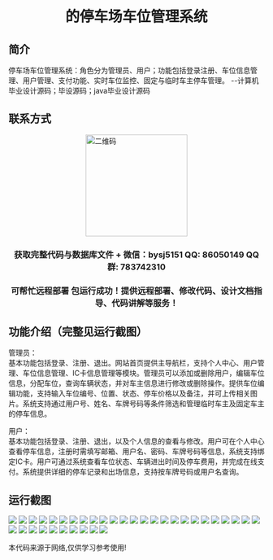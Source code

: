 <p><h1 align="center">的停车场车位管理系统</h1></p>

## 简介
停车场车位管理系统：角色分为管理员、用户；功能包括登录注册、车位信息管理、用户管理、支付功能、实时车位监控、固定与临时车主停车管理。    --计算机毕业设计源码；毕设源码；java毕业设计源码


## 联系方式
<img src="https://bs-1329754181.cos.ap-shanghai.myqcloud.com/wx.jpg" alt="二维码" style="display: block; margin: 0 auto;" width="200px">
<p><h3 align="center">获取完整代码与数据库文件 + 微信：bysj5151 QQ: 86050149 QQ群: 783742310</h3></p>
<p><h3 align="center">可帮忙远程部署 包运行成功！提供远程部署、修改代码、设计文档指导、代码讲解等服务！</h3></p>

## 功能介绍（完整见运行截图）
管理员：  
基本功能包括登录、注册、退出。网站首页提供主导航栏，支持个人中心、用户管理、车位信息管理、IC卡信息管理等模块。管理员可以添加或删除用户，编辑车位信息，分配车位，查询车辆状态，并对车主信息进行修改或删除操作。提供车位编辑功能，支持输入车位编号、位置、状态、停车价格以及备注，并可上传相关图片。系统支持通过用户号、姓名、车牌号码等条件筛选和管理临时车主及固定车主的停车信息。

用户：  
基本功能包括登录、注册、退出，以及个人信息的查看与修改。用户可在个人中心查看停车信息，注册时需填写邮箱、用户名、密码、车牌号码等信息，系统支持绑定IC卡。用户可通过系统查看车位状态、车辆进出时间及停车费用，并完成在线支付。系统提供详细的停车记录和出场信息，支持按车牌号码或用户名查询。


## 运行截图
![](https://bs-1329754181.cos.ap-shanghai.myqcloud.com/ssm/ParkingSpaceManagementSystem/img/001.jpg)
![](https://bs-1329754181.cos.ap-shanghai.myqcloud.com/ssm/ParkingSpaceManagementSystem/img/002.jpg)
![](https://bs-1329754181.cos.ap-shanghai.myqcloud.com/ssm/ParkingSpaceManagementSystem/img/003.jpg)
![](https://bs-1329754181.cos.ap-shanghai.myqcloud.com/ssm/ParkingSpaceManagementSystem/img/004.jpg)
![](https://bs-1329754181.cos.ap-shanghai.myqcloud.com/ssm/ParkingSpaceManagementSystem/img/005.jpg)
![](https://bs-1329754181.cos.ap-shanghai.myqcloud.com/ssm/ParkingSpaceManagementSystem/img/006.jpg)
![](https://bs-1329754181.cos.ap-shanghai.myqcloud.com/ssm/ParkingSpaceManagementSystem/img/007.jpg)
![](https://bs-1329754181.cos.ap-shanghai.myqcloud.com/ssm/ParkingSpaceManagementSystem/img/008.jpg)
![](https://bs-1329754181.cos.ap-shanghai.myqcloud.com/ssm/ParkingSpaceManagementSystem/img/009.jpg)
![](https://bs-1329754181.cos.ap-shanghai.myqcloud.com/ssm/ParkingSpaceManagementSystem/img/010.jpg)
![](https://bs-1329754181.cos.ap-shanghai.myqcloud.com/ssm/ParkingSpaceManagementSystem/img/011.jpg)
![](https://bs-1329754181.cos.ap-shanghai.myqcloud.com/ssm/ParkingSpaceManagementSystem/img/012.jpg)
![](https://bs-1329754181.cos.ap-shanghai.myqcloud.com/ssm/ParkingSpaceManagementSystem/img/013.jpg)
![](https://bs-1329754181.cos.ap-shanghai.myqcloud.com/ssm/ParkingSpaceManagementSystem/img/014.jpg)
![](https://bs-1329754181.cos.ap-shanghai.myqcloud.com/ssm/ParkingSpaceManagementSystem/img/015.jpg)
![](https://bs-1329754181.cos.ap-shanghai.myqcloud.com/ssm/ParkingSpaceManagementSystem/img/016.jpg)
![](https://bs-1329754181.cos.ap-shanghai.myqcloud.com/ssm/ParkingSpaceManagementSystem/img/017.jpg)
![](https://bs-1329754181.cos.ap-shanghai.myqcloud.com/ssm/ParkingSpaceManagementSystem/img/018.jpg)
![](https://bs-1329754181.cos.ap-shanghai.myqcloud.com/ssm/ParkingSpaceManagementSystem/img/019.jpg)
![](https://bs-1329754181.cos.ap-shanghai.myqcloud.com/ssm/ParkingSpaceManagementSystem/img/020.jpg)
![](https://bs-1329754181.cos.ap-shanghai.myqcloud.com/ssm/ParkingSpaceManagementSystem/img/021.jpg)
![](https://bs-1329754181.cos.ap-shanghai.myqcloud.com/ssm/ParkingSpaceManagementSystem/img/022.jpg)
![](https://bs-1329754181.cos.ap-shanghai.myqcloud.com/ssm/ParkingSpaceManagementSystem/img/023.jpg)
![](https://bs-1329754181.cos.ap-shanghai.myqcloud.com/ssm/ParkingSpaceManagementSystem/img/024.jpg)
![](https://bs-1329754181.cos.ap-shanghai.myqcloud.com/ssm/ParkingSpaceManagementSystem/img/025.jpg)
![](https://bs-1329754181.cos.ap-shanghai.myqcloud.com/ssm/ParkingSpaceManagementSystem/img/026.jpg)
![](https://bs-1329754181.cos.ap-shanghai.myqcloud.com/ssm/ParkingSpaceManagementSystem/img/027.jpg)
![](https://bs-1329754181.cos.ap-shanghai.myqcloud.com/ssm/ParkingSpaceManagementSystem/img/028.jpg)
![](https://bs-1329754181.cos.ap-shanghai.myqcloud.com/ssm/ParkingSpaceManagementSystem/img/029.jpg)
![](https://bs-1329754181.cos.ap-shanghai.myqcloud.com/ssm/ParkingSpaceManagementSystem/img/030.jpg)
![](https://bs-1329754181.cos.ap-shanghai.myqcloud.com/ssm/ParkingSpaceManagementSystem/img/031.jpg)
![](https://bs-1329754181.cos.ap-shanghai.myqcloud.com/ssm/ParkingSpaceManagementSystem/img/032.jpg)
![](https://bs-1329754181.cos.ap-shanghai.myqcloud.com/ssm/ParkingSpaceManagementSystem/img/033.jpg)
![](https://bs-1329754181.cos.ap-shanghai.myqcloud.com/ssm/ParkingSpaceManagementSystem/img/034.jpg)
![](https://bs-1329754181.cos.ap-shanghai.myqcloud.com/ssm/ParkingSpaceManagementSystem/img/035.jpg)

<p>本代码来源于网络,仅供学习参考使用!</p>
